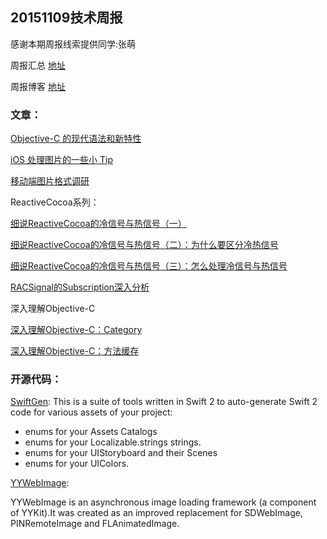 ## 20151109技术周报

感谢本期周报线索提供同学:张萌

周报汇总 [地址](https://github.com/BaiduHiDeviOS/iOS-Tech-Weekly)

周报博客 [地址](http://baiduhidevios.github.io/)

### 文章：

[Objective-C 的现代语法和新特性](http://www.cocoachina.com/cms/wap.php?action=article&id=13924)

[iOS 处理图片的一些小 Tip](http://blog.ibireme.com/2015/11/02/ios_image_tips/)

[移动端图片格式调研](http://blog.ibireme.com/2015/11/02/mobile_image_benchmark/)

ReactiveCocoa系列：

[细说ReactiveCocoa的冷信号与热信号（一）](http://tech.meituan.com/talk-about-reactivecocoas-cold-signal-and-hot-signal-part-1.html)

[细说ReactiveCocoa的冷信号与热信号（二）：为什么要区分冷热信号](http://tech.meituan.com/talk-about-reactivecocoas-cold-signal-and-hot-signal-part-2.html)

[细说ReactiveCocoa的冷信号与热信号（三）：怎么处理冷信号与热信号](http://tech.meituan.com/talk-about-reactivecocoas-cold-signal-and-hot-signal-part-3.html)

[RACSignal的Subscription深入分析](http://tech.meituan.com/RACSignalSubscription.html)

深入理解Objective-C

[深入理解Objective-C：Category](http://tech.meituan.com/DiveIntoCategory.html)

[深入理解Objective-C：方法缓存](http://tech.meituan.com/DiveIntoMethodCache.html)


### 开源代码：

[SwiftGen](https://github.com/AliSoftware/SwiftGen): This is a suite of tools written in Swift 2 to auto-generate Swift 2 code for various assets of your project:

- enums for your Assets Catalogs
- enums for your Localizable.strings strings.
- enums for your UIStoryboard and their Scenes
- enums for your UIColors.

[YYWebImage](https://github.com/ibireme/YYWebImage): 

YYWebImage is an asynchronous image loading framework (a component of YYKit).It was created as an improved replacement for SDWebImage, PINRemoteImage and FLAnimatedImage.
